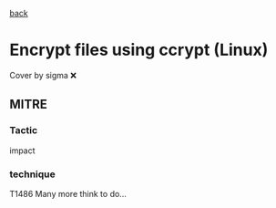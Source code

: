 [back](../index.md)
# Encrypt files using ccrypt (Linux)
Cover by sigma :x: 
## MITRE
### Tactic
impact
### technique
T1486
Many more think to do...